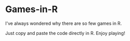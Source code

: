 # Games-in-R
I've always wondered why there are so few games in R.

Just copy and paste the code directly in R. Enjoy playing!
